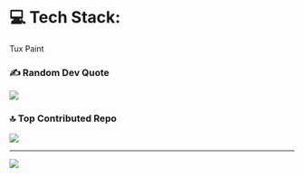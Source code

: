 


# 💻 Tech Stack:
Tux Paint
### ✍️ Random Dev Quote
![](https://quotes-github-readme.vercel.app/api?type=horizontal&theme=dark)

### 🔝 Top Contributed Repo
![](https://github-contributor-stats.vercel.app/api?username=Divyam-11&limit=5&theme=dark&combine_all_yearly_contributions=true)

---
[![](https://visitcount.itsvg.in/api?id=Divyam-11&icon=3&color=11)](https://visitcount.itsvg.in)

<!-- Proudly created with GPRM ( https://gprm.itsvg.in ) -->
